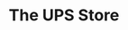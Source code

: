 ---
title: "The UPS Store"
url: /indianapolis/the-ups-store-east-washington-street/
shop: Kopieren
---